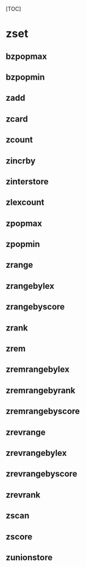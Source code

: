 [TOC]

# zset
## bzpopmax
## bzpopmin
## zadd
## zcard
## zcount
## zincrby
## zinterstore
## zlexcount
## zpopmax
## zpopmin
## zrange
## zrangebylex
## zrangebyscore
## zrank
## zrem
## zremrangebylex
## zremrangebyrank
## zremrangebyscore
## zrevrange
## zrevrangebylex
## zrevrangebyscore
## zrevrank
## zscan
## zscore
## zunionstore